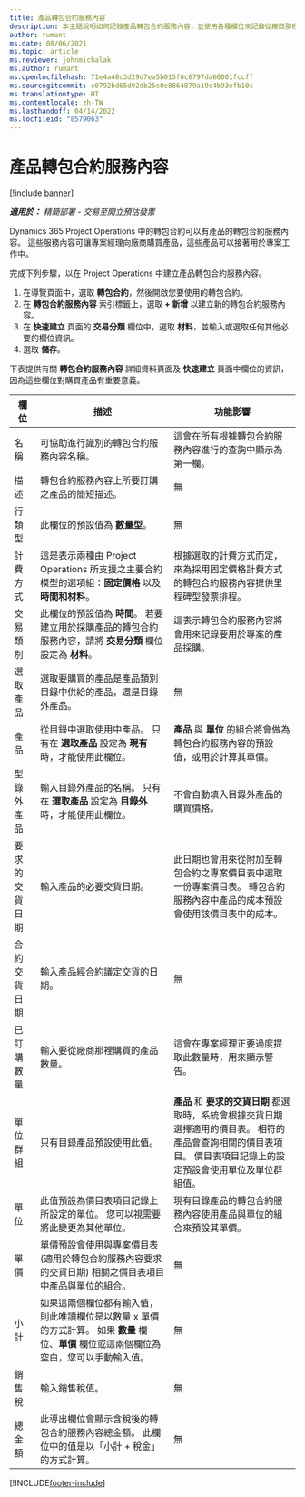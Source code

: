 ```yaml
---
title: 產品轉包合約服務內容
description: 本主題說明如何記錄產品轉包合約服務內容，並使用各種欄位來記錄從廠商那裡購買的產品。
author: rumant
ms.date: 08/06/2021
ms.topic: article
ms.reviewer: johnmichalak
ms.author: rumant
ms.openlocfilehash: 71e4a48c3d29d7ea5b015f6c6797da60001fccff
ms.sourcegitcommit: c0792bd65d92db25e0e8864879a19c4b93efb10c
ms.translationtype: HT
ms.contentlocale: zh-TW
ms.lasthandoff: 04/14/2022
ms.locfileid: "8579063"
---
```

# <a name="subcontract-lines-for-products"></a>產品轉包合約服務內容

[!include [banner](../../includes/dataverse-preview.md)]

_**適用於：** 精簡部署 - 交易至開立預估發票_

Dynamics 365 Project Operations 中的轉包合約可以有產品的轉包合約服務內容。 這些服務內容可讓專案經理向廠商購買產品，這些產品可以接著用於專案工作中。

完成下列步驟，以在 Project Operations 中建立產品轉包合約服務內容。

1. 在導覽頁面中，選取 **轉包合約**，然後開啟您要使用的轉包合約。 
2. 在 **轉包合約服務內容** 索引標籤上，選取 **+ 新增** 以建立新的轉包合約服務內容。
3. 在 **快速建立** 頁面的 **交易分類** 欄位中，選取 **材料**，並輸入或選取任何其他必要的欄位資訊。 
4. 選取 **儲存**。

下表提供有關 **轉包合約服務內容** 詳細資料頁面及 **快速建立** 頁面中欄位的資訊，因為這些欄位對購買產品有重要意義。

| 欄位 | 描述 | 功能影響|
| ----- | ----------- | ----------- |
| 名稱 | 可協助進行識別的轉包合約服務內容名稱。 |這會在所有根據轉包合約服務內容進行的查詢中顯示為第一欄。
| 描述 | 轉包合約服務內容上所要訂購之產品的簡短描述。 | 無​​ |
| 行類型 | 此欄位的預設值為 **數量型**。 |無​​ |
| 計費方式 | 這是表示兩種由 Project Operations 所支援之主要合約模型的選項組：**固定價格** 以及 **時間和材料**。 | 根據選取的計費方式而定，來為採用固定價格計費方式的轉包合約服務內容提供里程碑型發票排程。 |
| 交易類別 |此欄位的預設值為 **時間**。 若要建立用於採購產品的轉包合約服務內容，請將 **交易分類** 欄位設定為 **材料**。  | 這表示轉包合約服務內容將會用來記錄要用於專案的產品採購。 |
| 選取產品 | 選取要購買的產品是產品類別目錄中供給的產品，還是目錄外產品。 |無​​ |
| 產品 | 從目錄中選取使用中產品。 只有在 **選取產品** 設定為 **現有** 時，才能使用此欄位。 |**產品** 與 **單位** 的組合將會做為轉包合約服務內容的預設值，或用於計算其單價。
| 型錄外產品 | 輸入目錄外產品的名稱。 只有在 **選取產品** 設定為 **目錄外** 時，才能使用此欄位。  |不會自動填入目錄外產品的購買價格。|
| 要求的交貨日期 | 輸入產品的必要交貨日期。| 此日期也會用來從附加至轉包合約之專案價目表中選取一份專案價目表。 轉包合約服務內容中產品的成本預設會使用該價目表中的成本。 |
| 合約交貨日期 | 輸入產品經合約議定交貨的日期。  |無​​|
| 已訂購數量 | 輸入要從廠商那裡購買的產品數量。| 這會在專案經理正要過度提取此數量時，用來顯示警告。|
| 單位群組 | 只有目錄產品預設使用此值。 |**產品** 和 **要求的交貨日期** 都選取時，系統會根據交貨日期選擇適用的價目表。 相符的產品會查詢相關的價目表項目。 價目表項目記錄上的設定預設會使用單位及單位群組值。 |
| 單位 | 此值預設為價目表項目記錄上所設定的單位。 您可以視需要將此變更為其他單位。| 現有目錄產品的轉包合約服務內容使用產品與單位的組合來預設其單價。 |
| 單價 | 單價預設會使用與專案價目表 (適用於轉包合約服務內容要求的交貨日期) 相關之價目表項目中產品與單位的組合。  |無​​ |
| 小計 | 如果這兩個欄位都有輸入值，則此唯讀欄位是以數量 x 單價的方式計算。 如果 **數量** 欄位、**單價** 欄位或這兩個欄位為空白，您可以手動輸入值。  |無​​ |
| 銷售稅 | 輸入銷售稅值。 |無​​ |
| 總金額 | 此導出欄位會顯示含稅後的轉包合約服務內容總金額。 此欄位中的值是以「小計 + 稅金」的方式計算。 |無​​ |


[!INCLUDE[footer-include](../../includes/footer-banner.md)]
